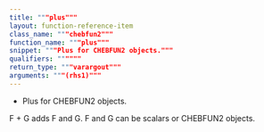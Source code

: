 ```yaml
---
title: """plus"""
layout: function-reference-item
class_name: """chebfun2"""
function_name: """plus"""
snippet: """Plus for CHEBFUN2 objects."""
qualifiers: """"""
return_type: """varargout"""
arguments: """(rhs1)"""
---
```


 +	  Plus for CHEBFUN2 objects.
 
  F + G adds F and G. F and G can be scalars or CHEBFUN2 objects.
